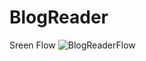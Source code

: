 # BlogReader
Sreen Flow 
![BlogReaderFlow](https://user-images.githubusercontent.com/55702392/149894116-d28e712a-a1ce-48cd-bd57-6502e20afb9a.png)
